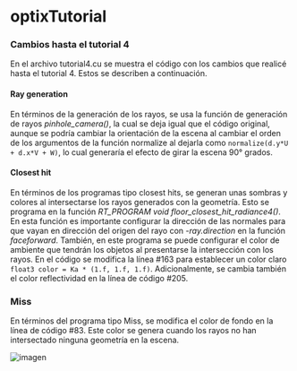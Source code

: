 # optixTutorial

### Cambios hasta el tutorial 4

En el archivo tutorial4.cu se muestra el código con los cambios que realicé hasta el tutorial 4. Estos se describen a continuación.

#### Ray generation  

En términos de la generación de los rayos, se usa la función de generación de rayos *pinhole_camera()*, la cual se deja igual que el código original, aunque se podría cambiar la orientación de la escena al cambiar el orden de los argumentos de la función normalize al dejarla como `normalize(d.y*U + d.x*V + W)`, lo cual generaría el efecto de girar la escena 90° grados.


#### Closest hit

En términos de los programas tipo closest hits, se generan unas sombras y colores al intersectarse los rayos generados con la geometría. Esto se programa en la función *RT_PROGRAM void floor_closest_hit_radiance4()*. En esta función es importante configurar la dirección de las normales para que vayan en dirección del origen del rayo con *-ray.direction* en la función *faceforward*. También, en este programa se puede configurar el color de ambiente que tendrán los objetos al presentarse la intersección con los rayos. En el código se modifica la línea #163 para establecer un color claro `float3 color = Ka * (1.f, 1.f, 1.f)`. Adicionalmente, se cambia también el color reflectividad en la línea de código #205. 

### Miss

En términos del programa tipo Miss, se modifica el color de fondo en la línea de código #83. Este color se genera cuando los rayos no han intersectado ninguna geometría en la escena.

![imagen](/wilmerodriguez/optixTutorial/original.PNG)
